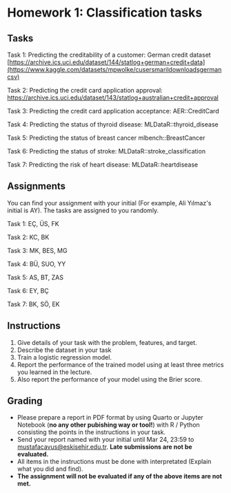 # Homework 1: Classification tasks

## Tasks

Task 1: Predicting the creditability of a customer: German credit dataset [https://archive.ics.uci.edu/dataset/144/statlog+german+credit+data](https://www.kaggle.com/datasets/mpwolke/cusersmarildownloadsgermancsv)

Task 2: Predicting the credit card application approval: https://archive.ics.uci.edu/dataset/143/statlog+australian+credit+approval

Task 3: Predicting the credit card application acceptance: AER::CreditCard

Task 4: Predicting the status of thyroid disease: MLDataR::thyroid_disease

Task 5: Predicting the status of breast cancer mlbench::BreastCancer

Task 6: Predicting the status of stroke: MLDataR::stroke_classification

Task 7: Predicting the risk of heart disease: MLDataR::heartdisease


## Assignments

You can find your assignment with your initial (For example, Ali Yılmaz's initial is AY). The tasks are assigned to you randomly. 

Task 1: EÇ, ÜS, FK

Task 2: KC, BK 

Task 3: MK, BES, MG

Task 4: BÜ, SUO, YY

Task 5: AS, BT, ZAS

Task 6: EY, BÇ

Task 7: BK, SÖ, EK



## Instructions

1. Give details of your task with the problem, features, and target. 
2. Describe the dataset in your task
3. Train a logistic regression model.
4. Report the performance of the trained model using at least three metrics you learned in the lecture.
5. Also report the performance of your model using the Brier score. 


## Grading

* Please prepare a report in PDF format by using Quarto or Jupyter Notebook (**no any other pubishing way or tool!**)  with R / Python consisting the points in the instructions in your task.
* Send your report named with your initial until Mar 24, 23:59 to mustafacavus@eskisehir.edu.tr. **Late submissions are not be evaluated.**
* All items in the instructions must be done with interpretated (Explain what you did and find). 
* **The assignment will not be evaluated if any of the above items are not met.**

